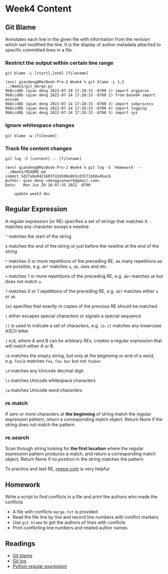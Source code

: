 # Week4 Content

## Git Blame

Annotates each line in the given file with information from the revision which last modified the line. It is the display of author metadata attached to specific committed lines in a file.

### Restrict the output within certain line range

`git blame -L [start],[end] [filename]`

```
(env) qiandeng@MacBook-Pro-2 Week4 % git blame -L 1,5 ../Week3/git_merge.py
9b8ccd8b (qian deng 2022-07-14 17:28:33 -0700 1) import argparse
9b8ccd8b (qian deng 2022-07-14 17:28:33 -0700 2) from base64 import encode
9b8ccd8b (qian deng 2022-07-14 17:28:33 -0700 3) import subprocess
9b8ccd8b (qian deng 2022-07-14 17:28:33 -0700 4) import logging
9b8ccd8b (qian deng 2022-07-14 17:28:33 -0700 5) import sys
```

### Ignore whitespace changes

`git blame -w [filename]`

### Track file content changes

`git log -S [content] -- [filename]`

```
(env) qiandeng@MacBook-Pro-2 Week4 % git log -S 'Homework' -- ../Week3/README.md
commit 5d27a8a94216037d28508e8b5c03271bb8a4bac6
Author: qian deng <dengqianwork@gmail.com>
Date:   Mon Jun 20 16:47:35 2022 -0700

    update week3 doc
```

## Regular Expression

A regular expression (or RE) specifies a set of strings that matches it.
`.` matches any character except a newline

`^` matches the start of the string

`$` matches the end of the string or just before the newline at the end of the string

`*` matches 0 or more repetitions of the preceding RE, as many repetitions as are possible, e.g. `ab*` matches `a`, `ab`, `abbb` and etc.

`+` matches 1 or more repetitions of the preceding RE, e.g. `ab+` matches `ab` but does not match `a`.

`?` matches 0 or 1 repetitions of the preceding RE, e.g. `ab?` matches either `a` or `ab`

`{m}` specifies that exactly m copies of the previous RE should be matched

`\` either escapes special characters or signals a special sequence

`[]` is used to indicate a set of characters, e.g. `[a-z]` matches any lowercase ASCII letter

`|` `A|B`, where A and B can be arbitrary REs, creates a regular expression that will match either A or B.

`\b` matches the empty string, but only at the beginning or end of a word, e.g. `foo\b` matches `foo`, `foo bar` but not `foobar`

`\d` matches any Unicode decimal digit

`\s` matches Unicode whitespace characters

`\w` matches Unicode word characters

### re.match

If zero or more characters at **the beginning** of string match the regular expression pattern, return a corresponding match object. Return None if the string does not match the pattern.

### re.search

Scan through string looking for **the first location** where the regular expression pattern produces a match, and return a corresponding match object. Return None if no position in the string matches the pattern.

To practice and test RE, [regexr.com](https://regexr.com/) is very helpful

## Homework

Write a script to find conflicts in a file and print the authors who made the conflicts

- A file with conflicts `merge.txt` is provided
- Read the file line by line and record line numbers with conflict markers
- Use `git blame` to get the authors of lines with conflicts
- Print conflicting line numbers and related author names

## Readings

- [Git blame](https://git-scm.com/docs/git-blame)
- [Git log](https://git-scm.com/docs/git-log)
- [Python regular expression](https://docs.python.org/3/library/re.html)
